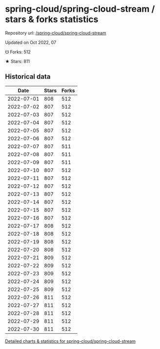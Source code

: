 # spring-cloud/spring-cloud-stream / stars & forks statistics

Repository url: [/spring-cloud/spring-cloud-stream](https://github.com/spring-cloud/spring-cloud-stream)

Updated on Oct 2022, 07

☋ Forks: 512

★ Stars: 811

## Historical data
| Date | Stars | Forks |
|------|-------|-------|
| 2022-07-01 | 808 | 512 | 
| 2022-07-02 | 807 | 512 | 
| 2022-07-03 | 807 | 512 | 
| 2022-07-04 | 807 | 512 | 
| 2022-07-05 | 807 | 512 | 
| 2022-07-06 | 807 | 512 | 
| 2022-07-07 | 807 | 511 | 
| 2022-07-08 | 807 | 511 | 
| 2022-07-09 | 807 | 511 | 
| 2022-07-10 | 807 | 512 | 
| 2022-07-11 | 807 | 512 | 
| 2022-07-12 | 807 | 512 | 
| 2022-07-13 | 807 | 512 | 
| 2022-07-14 | 807 | 512 | 
| 2022-07-15 | 807 | 512 | 
| 2022-07-16 | 807 | 512 | 
| 2022-07-17 | 808 | 512 | 
| 2022-07-18 | 808 | 512 | 
| 2022-07-19 | 808 | 512 | 
| 2022-07-20 | 808 | 512 | 
| 2022-07-21 | 809 | 512 | 
| 2022-07-22 | 809 | 512 | 
| 2022-07-23 | 809 | 512 | 
| 2022-07-24 | 809 | 512 | 
| 2022-07-25 | 809 | 512 | 
| 2022-07-26 | 811 | 512 | 
| 2022-07-27 | 811 | 512 | 
| 2022-07-28 | 811 | 512 | 
| 2022-07-29 | 811 | 512 | 
| 2022-07-30 | 811 | 512 | 


[Detailed charts & statistics for spring-cloud/spring-cloud-stream](https://reviewgithub.com/rep/spring-cloud/spring-cloud-stream)
